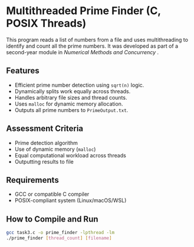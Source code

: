 # Multithreaded Prime Finder (C, POSIX Threads)

This program reads a list of numbers from a file and uses multithreading to identify and count all the prime numbers. It was developed as part of a second-year module in *Numerical Methods and Concurrency* .

## Features
- Efficient prime number detection using `sqrt(n)` logic.
- Dynamically splits work equally across threads.
- Handles arbitrary file sizes and thread counts.
- Uses `malloc` for dynamic memory allocation.
- Outputs all prime numbers to `PrimeOutput.txt`.

## Assessment Criteria
- Prime detection algorithm
- Use of dynamic memory (`malloc`)
- Equal computational workload across threads
- Outputting results to file

## Requirements
- GCC or compatible C compiler
- POSIX-compliant system (Linux/macOS/WSL)

##  How to Compile and Run

```bash
gcc task3.c -o prime_finder -lpthread -lm
./prime_finder [thread_count] [filename]
